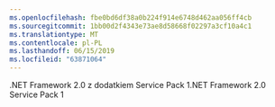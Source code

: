 ```yaml
---
ms.openlocfilehash: fbe0bd6df38a0b224f914e6748d462aa056ff4cb
ms.sourcegitcommit: 1bb00d2f4343e73ae8d58668f02297a3cf10a4c1
ms.translationtype: MT
ms.contentlocale: pl-PL
ms.lasthandoff: 06/15/2019
ms.locfileid: "63871064"
---
```

<span data-ttu-id="f3308-101">.NET Framework 2.0 z dodatkiem Service Pack 1</span><span class="sxs-lookup"><span data-stu-id="f3308-101">.NET Framework 2.0 Service Pack 1</span></span>
